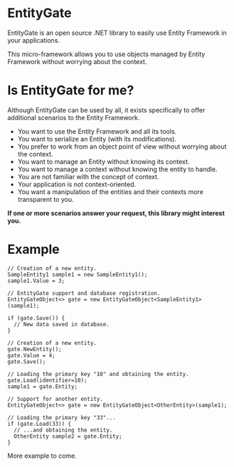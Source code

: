 # EntityGate
EntityGate is an open source .NET library to easily use Entity Framework in your applications.

This micro-framework allows you to use objects managed by Entity Framework without worrying about the context.

# Is EntityGate for me?
Although EntityGate can be used by all, it exists specifically to offer additional scenarios to the Entity Framework.

- You want to use the Entity Framework and all its tools.
- You want to serialize an Entity (with its modifications).
- You prefer to work from an object point of view without worrying about the context.
- You want to manage an Entity without knowing its context.
- You want to manage a context without knowing the entity to handle.
- You are not familiar with the concept of context.
- Your application is not context-oriented.
- You want a manipulation of the entities and their contexts more transparent to you.

__If one or more scenarios answer your request, this library might interest you.__

# Example

```
// Creation of a new entity.
SampleEntity1 sample1 = new SampleEntity1();
sample1.Value = 3;

// EntityGate support and database registration.
EntityGateObject<> gate = new EntityGateObject<SampleEntity1>(sample1);

if (gate.Save()) {
  // New data saved in database.
}

// Creation of a new entity.
gate.NewEntity();
gate.Value = 4;
gate.Save();

// Loading the primary key "10" and obtaining the entity.
gate.Load(identifier=10);
sample1 = gate.Entity;

// Support for another entity.
EntityGateObject<> gate = new EntityGateObject<OtherEntity>(sample1);

// Loading the primary key "33"...
if (gate.Load(33)) {
  // ...and obtaining the entity.
  OtherEntity sample2 = gate.Entity;
}
```

More example to come.
